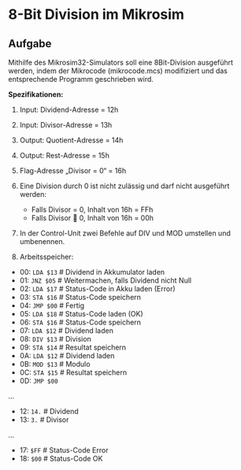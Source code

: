 # 8-Bit Division im Mikrosim

## Aufgabe

Mithilfe des Mikrosim32-Simulators soll eine 8Bit-Division ausgeführt werden, indem der
Mikrocode (mikrocode.mcs) modifiziert und das entsprechende Programm geschrieben wird.

**Spezifikationen:**

1. Input: Dividend-Adresse = 12h
2. Input: Divisor-Adresse = 13h
3. Output: Quotient-Adresse = 14h
4. Output: Rest-Adresse = 15h
5. Flag-Adresse „Divisor = 0“ = 16h
6. Eine Division durch 0 ist nicht zulässig und darf nicht ausgeführt werden:
    - Falls Divisor = 0, Inhalt von 16h = FFh
    - Falls Divisor  0, Inhalt von 16h = 00h 

1. In der Control-Unit zwei Befehle auf DIV und MOD umstellen und umbenennen.
2. Arbeitsspeicher:

- 00: `LDA $13` # Dividend in Akkumulator laden
- 01: `JNZ $05` # Weitermachen, falls Dividend nicht Null
- 02: `LDA $17` # Status-Code in Akku laden (Error)
- 03: `STA $16` # Status-Code speichern
- 04: `JMP $00` # Fertig
- 05: `LDA $18` # Status-Code laden (OK)
- 06: `STA $16` # Status-Code speichern 
- 07: `LDA $12` # Dividend laden
- 08: `DIV $13` # Division
- 09: `STA $14` # Resultat speichern
- 0A: `LDA $12` # Dividend laden
- 0B: `MOD $13` # Modulo
- 0C: `STA $15` # Resultat speichern
- 0D: `JMP $00`   

...
- 12: `14.` # Dividend
- 13: `3.`  # Divisor

...

- 17: `$FF` # Status-Code Error
- 18: `$00` # Status-Code OK
